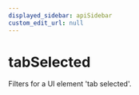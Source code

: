 ```yaml
---
displayed_sidebar: apiSidebar
custom_edit_url: null
---
```

# tabSelected

Filters for a UI element 'tab selected'.

